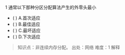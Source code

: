 1
通常以下那种分区分配算法产生的外零头最小
- ( ) A.首次适应 
- ( ) B.最佳适应 
- ( ) C.最坏适应 
- ( ) D.下次适应

> 知识点：非连续内存分配。
> 出处：网络
> 难度：1
> 解释
